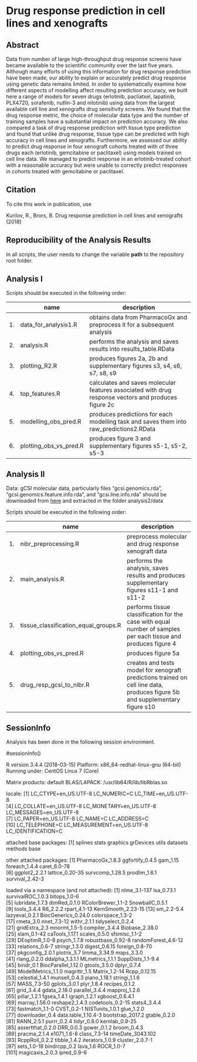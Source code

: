 Drug response prediction in cell lines and xenografts
=================================================================


Abstract
--------

Data from number of large high-throughput drug response screens have became available to the scientific community over the last five years. Although many efforts of using this information for drug response prediction have been made, our ability to explain or accurately predict drug response using genetic data remains limited. In order to systematically examine how different aspects of modelling affect resulting prediction accuracy, we built here a range of models for seven drugs (erlotinib, pacliatxel, lapatinib, PLX4720, sorafenib, nutlin-3 and nilotinib) using data from the largest available cell line and xenografts drug sensitivity screens. We found that the drug response metric, the choice of molecular data type and the number of training samples have a substantial impact on prediction accuracy. We also compared a task of drug response prediction with tissue type prediction and found that unlike drug response, tissue type can be predicted with high accuracy in cell lines and xenografts. Furthermore, we assessed our ability to predict drug response in four xenograft cohorts treated with of three drugs each (erlotinib, gemcitabine or paclitaxel) using models trained on cell line data. We managed to predict response in an erlotinib-treated cohort with a reasonable accuracy but were unable to correctly predict responses in cohorts treated with gemcitabine or paclitaxel.

Citation
--------

To cite this work in publication, use

Kurilov, R., Brors, B. Drug response prediction in cell lines and xenografts (2018)


Reproducibility of the Analysis Results
--------------------------------------------
In all scripts, the user needs to change the variable **path** to the repository root folder.

Analysis I
-------------------------------

Scripts should be executed in the following order:

|     | name | description                              |
|-----|------|------------------------------------------|
|1. | data_for_analysis1.R  | obtains data from PharmacoGx and preprocess it for a subsequent analysis |
|2. | analysis.R            | performs the analysis and saves results into results_table.RData |
|3. | plotting_R2.R         | produces figures 2a, 2b and supplementary figures s3, s4, s6, s7, s8, s9 |
|4. | top_features.R        | calculates and saves molecular features associated with drug response vectors and produces figure 2c |
|5. | modelling_obs_pred.R  | produces predictions for each modelling task and saves them into raw_predictions2.RData |
|6. | plotting_obs_vs_pred.R| produces figure 3 and supplementary figures s5-1, s5-2, s5-3 |


Analysis II
-------------------------------
Data: gCSI molecular data, particularly files “gcsi.genomics.rda”, “gcsi.genomics.feature.info.rda”, 
and “gcsi.line.info.rda” should be downloaded from [here](http://research-pub.gene.com/gCSI-cellline-data/compareDrugScreens_current.tar.gz) and extracted in the folder analysis2/data

Scripts should be executed in the following order:

|     | name | description                                   |
|-----|------|-----------------------------------------------|
|1. |nibr_preprocessing.R                  | preprocess molecular and drug response xenograft data |
|2. |main_analysis.R                       | performs the analysis, saves results and produces supplementary figures s11-1 and s11-2 |
|3. |tissue_classification_equal_groups.R  | performs tissue classification for the case with equal number of samples per each tissue and produces figure 4 |
|4. |plotting_obs_vs_pred.R                | produces figure 5a |
|5. |drug_resp_gcsi_to_nibr.R              | creates and tests model for xenograft predictions trained on cell line data, produces figure 5b and supplementary figure s10 |

SessionInfo
------------------------

Analysis has been done in the following session environment. 

#sessionInfo()

R version 3.4.4 (2018-03-15)
Platform: x86_64-redhat-linux-gnu (64-bit)
Running under: CentOS Linux 7 (Core)

Matrix products: default
BLAS/LAPACK: /usr/lib64/R/lib/libRblas.so

locale:
 [1] LC_CTYPE=en_US.UTF-8       LC_NUMERIC=C               LC_TIME=en_US.UTF-8       
 [4] LC_COLLATE=en_US.UTF-8     LC_MONETARY=en_US.UTF-8    LC_MESSAGES=en_US.UTF-8   
 [7] LC_PAPER=en_US.UTF-8       LC_NAME=C                  LC_ADDRESS=C              
[10] LC_TELEPHONE=C             LC_MEASUREMENT=en_US.UTF-8 LC_IDENTIFICATION=C       

attached base packages:
[1] splines   stats     graphics  grDevices utils     datasets  methods   base     

other attached packages:
 [1] PharmacoGx_1.8.3 ggfortify_0.4.5  gam_1.15         foreach_1.4.4    caret_6.0-78    
 [6] ggplot2_2.2.1    lattice_0.20-35  survcomp_1.28.5  prodlim_1.6.1    survival_2.42-3 

loaded via a namespace (and not attached):
  [1] nlme_3.1-137        lsa_0.73.1          survivalROC_1.0.3   bitops_1.0-6       
  [5] lubridate_1.7.3     dimRed_0.1.0        RColorBrewer_1.1-2  SnowballC_0.5.1    
  [9] tools_3.4.4         R6_2.2.2            rpart_4.1-13        KernSmooth_2.23-15 
 [13] sm_2.2-5.4          lazyeval_0.2.1      BiocGenerics_0.24.0 colorspace_1.3-2   
 [17] rmeta_3.0           nnet_7.3-12         withr_2.1.1         tidyselect_0.2.4   
 [21] gridExtra_2.3       mnormt_1.5-5        compiler_3.4.4      Biobase_2.38.0     
 [25] slam_0.1-42         caTools_1.17.1      scales_0.5.0        sfsmisc_1.1-2      
 [29] DEoptimR_1.0-8      psych_1.7.8         robustbase_0.92-8   randomForest_4.6-12
 [33] relations_0.6-7     stringr_1.3.0       digest_0.6.15       foreign_0.8-70     
 [37] pkgconfig_2.0.1     plotrix_3.7         limma_3.34.9        maps_3.3.0         
 [41] rlang_0.2.0         ddalpha_1.3.1.1     MLmetrics_1.1.1     SuppDists_1.1-9.4  
 [45] bindr_0.1           BiocParallel_1.12.0 gtools_3.5.0        dplyr_0.7.4        
 [49] ModelMetrics_1.1.0  magrittr_1.5        Matrix_1.2-14       Rcpp_0.12.15       
 [53] celestial_1.4.1     munsell_0.4.3       piano_1.18.1        stringi_1.1.6      
 [57] MASS_7.3-50         gplots_3.0.1        plyr_1.8.4          recipes_0.1.2      
 [61] grid_3.4.4          gdata_2.18.0        parallel_3.4.4      mapproj_1.2.6      
 [65] pillar_1.2.1        fgsea_1.4.1         igraph_1.2.1        xgboost_0.6.4.1    
 [69] marray_1.56.0       reshape2_1.4.3      codetools_0.2-15    stats4_3.4.4       
 [73] fastmatch_1.1-0     CVST_0.2-1          NISTunits_1.0.1     glue_1.2.0         
 [77] downloader_0.4      data.table_1.10.4-3 bootstrap_2017.2    gtable_0.2.0       
 [81] RANN_2.5.1          purrr_0.2.4         tidyr_0.8.0         kernlab_0.9-25     
 [85] assertthat_0.2.0    DRR_0.0.3           gower_0.1.2         broom_0.4.3        
 [89] pracma_2.1.4        e1071_1.6-8         class_7.3-14        timeDate_3043.102  
 [93] RcppRoll_0.2.2      tibble_1.4.2        iterators_1.0.9     cluster_2.0.7-1    
 [97] sets_1.0-18         bindrcpp_0.2        lava_1.6            ROCR_1.0-7         
[101] magicaxis_2.0.3     ipred_0.9-6  

